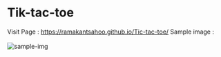# Tik-tac-toe
Visit Page : https://ramakantsahoo.github.io/Tic-tac-toe/
Sample image : 
<br><br>
<img title="sample" alt="sample-img" src="sample.png">
